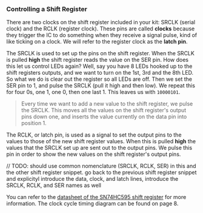 ### Controlling a Shift Register
<!-- {{!insert 'shift-register-control'}} -->

There are two clocks on the shift register included in your kit: SRCLK (serial clock) and the RCLK (register clock). These pins are called **clocks** because they trigger the IC to do something when they receive a signal pulse, kind of like ticking on a clock. We will refer to the register clock as the **latch pin**.

The SRCLK is used to set up the pins on the shift register. When the SRCLK is pulled **high** the shift register reads the value on the SER pin. How does this let us control LEDs again? Well, say you have 8 LEDs hooked up to the shift registers outputs, and we want to turn on the 1st, 3rd and the 8th LED. So what we do is clear out the register so all LEDs are off. Then we set the SER pin to 1, and pulse the SRCLK (pull it high and then low). We repeat this for four 0s, one 1, one 0, then one last 1. This leaves us with `10000101`.

>Every time we want to add a new value to the shift register, we pulse the SRCLK. This moves all the values on the shift register's output pins down one, and inserts the value currently on the data pin into position 1.


The RCLK, or latch pin, is used as a signal to set the output pins to the values to those of the new shift register values. When this is pulled **high** the values that the SRCLK set up are sent out to the output pins. We pulse this pin in order to show the new values on the shift register's output pins.

// TODO: should use common nomenclature (SRCLK, RCLK, SER) in this and the other shift register snippet. go back to the previous shift register snippet and explicityl introduce the data, clock, and latch lines, introduce the SRCLK, RCLK, and SER names as well


You can refer to the [datasheet of the SN74HC595 shift register](http://www.ti.com/lit/ds/symlink/sn74hc595.pdf) for more information. The clock cycle timing diagram can be found on page 8.

<!-- // introduce the idea of a clock, explain that it provides the shift register with a signal to read the data that's currently on the serial data in pin. make sure to note that the data on the serial data in pin needs to be settled before the clock edge!

// show how changing the data on the serial data pin will affect the outputs
// good place to introduce the latching register ie displaying the values of each step. mention that this can be used to set up your output values (pass in all of the serial data) before actually outputting it -->
